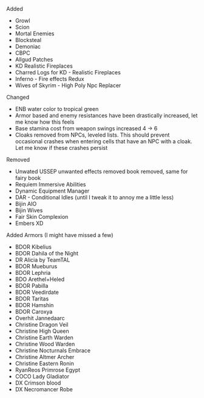 Added
- Growl
- Scion
- Mortal Enemies
- Blocksteal
- Demoniac
- CBPC
- Allgud Patches
- KD Realistic Fireplaces
- Charred Logs for KD - Realistic Fireplaces
- Inferno - Fire effects Redux
- Wives of Skyrim - High Poly Npc Replacer

Changed
- ENB water color to tropical green
- Armor based and enemy resistances have been drastically increased, let me know how this feels
- Base stamina cost from weapon swings increased 4 -> 6
- Cloaks removed from NPCs, leveled lists. This should prevent occasional crashes when entering cells that have an NPC with a cloak. Let me know if these crashes persist

Removed
- Unwated USSEP unwanted effects removed book removed, same for fairy book
- Requiem Immersive Abilities
- Dynamic Equipment Manager
- DAR - Conditional Idles (until I tweak it to annoy me a little less)
- Bijin AIO
- Bijin Wives
- Fair Skin Complexion
- Embers XD

Added Armors (I might have missed a few)
- BDOR Kibelius
- BDOR Dahila of the Night
- DR Alicia by TeamTAL
- BDOR Mueburus
- BDOR Lephria
- BDO Arethel+Heled
- BDOR Pabilla
- BDOR Veedirdate
- BDOR Taritas
- BDOR Hamshin
- BDOR Caroxya
- Overhit Jannedaarc
- Christine Dragon Veil
- Christine High Queen
- Christine Earth Warden
- Christine Wood Warden
- Christine Nocturnals Embrace
- Christine Altmer Archer
- Christine Eastern Ronin
- RyanReos Primrose Egypt
- COCO Lady Gladiator
- DX Crimson blood
- DX Necromancer Robe
